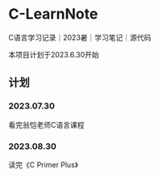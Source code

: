# C-LearnNote
C语言学习记录｜2023暑｜学习笔记｜源代码

本项目计划于2023.6.30开始

## 计划
### 2023.07.30
看完翁恺老师C语言课程

   

### 2023.08.30
读完《C Primer Plus》